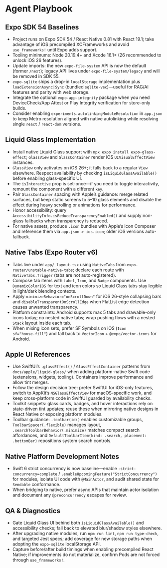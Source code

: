 # Agent Playbook

## Expo SDK 54 Baselines
- Project runs on Expo SDK 54 / React Native 0.81 with React 19.1; take advantage of iOS precompiled XCFrameworks and avoid `use_frameworks!` until Expo adds support.
- Tooling minimums: Node 20.19.4+ and Xcode 16.1+ (26 recommended to unlock iOS 26 features).
- Update imports: the new `expo-file-system` API is now the default (former `/next`); legacy API lives under `expo-file-system/legacy` and will be removed in SDK 55.
- `expo-sqlite` ships a drop-in `localStorage` implementation plus `loadExtensionAsync|Sync` (bundled `sqlite-vec`)—useful for RAG/AI features and parity with web storage.
- Integrate the optional `expo-app-integrity` package when you need DeviceCheck/App Attest or Play Integrity verification for store-only builds.
- Consider enabling `experiments.autolinkingModuleResolution` in `app.json` to keep Metro resolution aligned with native autolinking while resolving single `react` / `react-dom` versions.

## Liquid Glass Implementation
- Install native Liquid Glass support with `npx expo install expo-glass-effect`; `GlassView` and `GlassContainer` render iOS `UIVisualEffectView` instances.
- `GlassView` only activates on iOS 26+; it falls back to a regular `View` elsewhere. Respect availability by checking `isLiquidGlassAvailable()` before enabling glass-specific UI.
- The `isInteractive` prop is set-once—if you need to toggle interactivity, remount the component with a different `key`.
- Pair `GlassContainer` spacing with Apple’s guidance: merge related surfaces, but keep static screens to 5–10 glass elements and disable the effect during heavy scrolling or animations for performance.
- Honor accessibility: query `AccessibilityInfo.isReduceTransparencyEnabled()` and supply non-glass fallbacks when transparency is reduced.
- For native assets, produce `.icon` bundles with Apple’s Icon Composer and reference them via `app.json > ios.icon`; older iOS versions auto-fallback.

## Native Tabs (Expo Router v6)
- Tabs live under `app/_layout.tsx` using `NativeTabs` from `expo-router/unstable-native-tabs`; declare each route with `NativeTabs.Trigger` (tabs are not auto-registered).
- Compose tab items with `Label`, `Icon`, and `Badge` components. Use `DynamicColorIOS` for text and icon colors so Liquid Glass tabs stay legible in light/dark blending contexts.
- Apply `minimizeBehavior="onScrollDown"` for iOS 26-style collapsing bars and `disableTransparentOnScrollEdge` when FlatList edge detection causes unwanted transparency.
- Platform constraints: Android supports max 5 tabs and drawable-only icons today; no nested native tabs; wrap pushing flows with a nested `Stack` layout inside each tab.
- When mixing icon sets, prefer SF Symbols on iOS (`Icon sf="house.fill"`) and fall back to `VectorIcon` + `@expo/vector-icons` for Android.

## Apple UI References
- Use SwiftUI’s `.glassEffect()` / `GlassEffectContainer` patterns from `docs/apple/liquid-glass/` when adding platform-native Swift code (extensions, widgets, tooling). Containers improve performance and allow tint merges.
- Follow the design decision tree: prefer SwiftUI for iOS-only features, switch to AppKit’s `NSGlassEffectView` for macOS-specific work, and keep cross-platform code in SwiftUI guarded by availability checks.
- Toolkit snippets: glass cards, badges, and hover interactions rely on state-driven tint updates; reuse these when mirroring native designs in React Native or exposing platform modules.
- Toolbar guidance: `.toolbar(id:)` enables customizable groups, `ToolbarSpacer(.flexible)` manages layout, `.searchToolbarBehavior(.minimize)` matches compact search affordances, and `DefaultToolbarItem(kind: .search, placement: .bottomBar)` repositions system search controls.

## Native Platform Development Notes
- Swift 6 strict concurrency is now baseline—enable `-strict-concurrency=complete` / `.enableUpcomingFeature("StrictConcurrency")` for modules, isolate UI code with `@MainActor`, and audit shared state for `Sendable` conformance.
- When bridging to native, prefer async APIs that maintain actor isolation and document any `@preconcurrency` escapes for review.

## QA & Diagnostics
- Gate Liquid Glass UI behind both `isLiquidGlassAvailable()` and accessibility checks; fall back to elevated blur/shadow styles elsewhere.
- After upgrading native modules, run `npm run lint`, `npm run type-check`, and targeted Jest specs; add coverage for new storage paths when adopting the `expo-sqlite` localStorage API.
- Capture before/after build timings when enabling precompiled React Native; if improvements do not materialize, confirm Pods are not forced through `use_frameworks!`.
